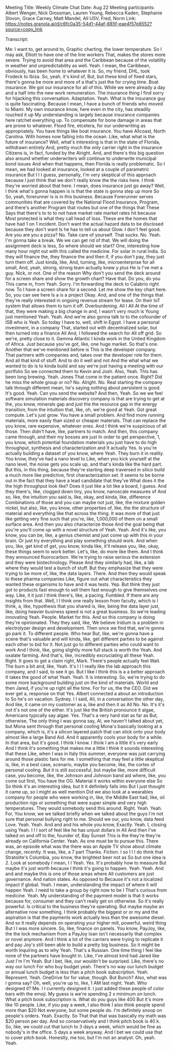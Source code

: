 Meeting Title: Weekly Climate Chat
Date: Aug 22
Meeting participants: Albert Wenger, Nick Grossman, Lauren Young, Rebecca Kaden, Stephanie Slovon, Grace Carney, Matt Mandel, All USV, Fred, Norm
Link: https://notes.granola.ai/d/c6fc0a35-54d1-44af-885f-eae4f57e8552?source=copy_link

Transcript:
 
Me: I want to, get around to, Graphic charting, the lower temperature. So I may ask, Elliott to have one of the line workers That, makes the stores more severe. Trying to avoid that area and the Caribbean because of the volatility in weather and unpredictability as well. Yeah. I mean, the Caribbean, obviously, has been home to whatever it is. So, my friend, DHL, took Frodeck to Ibiza. So, yeah, it's kind of, But, but these kind of fixed stars, there's gonna be more and more of a that's just the for crying time. Boat insurance. We got our insurance for all of this. While we were already a day and a half into the new work remuneration. The insurance thing I find sorry for hijacking this conversation. Adaptation. Yeah. What is the insurance guy is quite fascinating. Because I mean, I have a bunch of friends who moved to Miami. My own insurance know, here even in the city, has steadily rouched it up My understanding is largely because insurance companies here ratchet everything up. To compensate for bone damage in areas that are prone to whatever. Flood fire, etcetera, for our underwriting as appropriately. You have things like boat insurance. You have Allcoast, North Carolina. With homes now falling into the ocean. Like, what what is the future of insurance? Well, what's interesting is that in the state of Florida, withdrawn entirely And, pretty much the only carrier right in the insurance Citizens is, in fact, funded by the Alright. And, and there's this big question also around whether underwriters will continue to underwrite municipal bond issues And when that happens, then Florida is really problematic. So I mean, we had looked at insurance, looked at a couple of parametric insurance But I I I guess, personally, I'm very skeptical of this approach because I just think that we don't really know the the risks here. I think they're worried about that here. I mean, does insurance just go away? Well, I think what's gonna happen is is that the state is gonna step up more So So, yeah, forerunner is is in this business. Because Forerunner serves communities that are covered by the National Flood Insurance, Program, and there's another Program that routes but one of the things that These Says that there's to to to not have market rate market rates hit because Most protected is what they call head of loss. These are the homes that have had 1 on 1 incident. Don't want the actual hazard data to be disclosed because they don't want Is he has to tell us about Glow. I don't feel good. Are you are you a pizza? No. Take care of yourself. That sucks. No. Yeah. I'm gonna take a break. We we can get rid of that. We will doing the assignment deck is less, So where should we start? One, interesting how many hour night out with this called the medicine. For solar in rural India. So they will finance the, they finance the and then if, if you don't pay, they just turn them off. Just kinda, like, And, turning, like, microenterprise for all small, And, yeah, strong, strong team actually knew y plus He is I've met a guy. Nick, or not. One of the reason Why don't you send the deck around for a screen share and show the growth chart? Have that. Do you, do you This came in, from Yeah. Sorry. I'm forwarding the deck to Calabrio right now. To I have a screen share for a second. Let me show the key chart here. So, you can see here Is a is a project Okay. And, and one of the things that they're really interested in ongoing revenue stream for lease. On their IoT system that allows them to turn it off. Overburdening. All I All At the time of that, they were making a big change in and, I wasn't very much is Young just mentioned Yeah. Yeah. And we're also gonna talk to to the cofounder of ISB who is Yeah. So today I have to, well, shift in Egypt. I have a personal investment, in a company That, started out with decentralized solar, but then turned into a finance All And, I followed the search for All off grid. So we're, pretty close to it. Gemma Atlantic I kinda work in the United Kingdom of Africa. Just because you've got, like, one huge market. So that's one. Another that we've mentioned before is This is the developer company. That partners with companies and, takes over the developer role for them. And all that kind of stuff. And to do it well and not And the what what we wanted to do is to kinda build and say we're just having a meeting with our portfolio So we connected them to Kevin and Josh. Also, Yeah. This has been long brewing. Yeah. Jones That come in the patient once. Right? Did he miss the whole group or no? No. Alright. No. Real starting the company talk through different mean, he's saying nothing about persistent is good. It's good. Yeah. Can you send the website? And then, Yeah. So we we feel software simulation materials discovery company is that are trying to get at the, you know, minerals gap and just the the resource gap in the energy transition, from the intuition that, like, oh, we're good at Yeah. Got great compute. Let's just grow. You have a small problem. And find more running materials, more easily than sized or cheaper materials. That can replace the you know, rare expensive, whatever ones. And I think we're suspicious of all those. Then didn't have, like, partners to match. And then, this company came through, and their my bosses are just In order to get perspective, 1, you know, which potential foundation materials you just have to do high throughput, synthesis and characterization and It actually Yes. Is you're actually building a dataset of you know, where Yeah. They burn it in reality. You know, they've had a nano level to Like, when you kick yourself at the nano level, the noise gets you scale up, and that's kinda like the hard part. But this, in this thing, because they're starting deep traversed in silico build a much more like predictive, first characterization set. It seems to be borne out in the fact that they have a lead candidate that they've What does it the the high throughput look like? Does it just like a lot like a board, I guess. And they there's, like, clogged down tiny, you know, nanoscale measures of And so, like, the intuition you said is, like, okay, and kinda, like, difference Combinations of those and you can maybe not just, like, the mixture golden nickel, but also, like, you know, other properties of, like, the the structure of material and everything like that across the thing. It was more of that just like getting very fine such that you're, like, 1,000,000 of them on a small surface area. And then you also characterize those And the goal being that you're you'll come up with a novel structure of Yeah. Yeah. And it's like, you know, you can be, like, a genius chemist and just come up with this in your brain. Or just try everything and play something should work. And when you, like, get kind of get, you know, kinda like, it'll release you, like, okay, these things seem to work better. Let's, like, do more like them. And I think they announced fluorocarbon. We're trying to raise serious the extension and they were biotechnology. Please And they similarly had, like, a lab where they would test a bunch of stuff. But they emphasize that they were trying to be more of, like, the data layers. There. And then they would speak to these pharma companies Like, figure out what characteristics they wanted these organisms to have and it was tests. Yep. But think they just got to products fast enough to sell them fast enough to give themselves one way. Like, it it just I think there's, like, a pacing. Fumbled. If there are any insights from that. Well, I I think one really lesson from faculty, which is I think, a, like, hypothesis that you shared is, like, being the data layer just, like, doing heavier business speed is not a great business. So we're leading innovating Yeah. People. Market for this. And so this company is doing they're opinionated. They they said, like, We believe Iridium is a problem in electrolyzer design and development. Then once we find that, we're gonna go park it. To different people. Who hear But, like, we're gonna have a scene that's valuable and will kinda, like, get different parties to be against each other to bid for it. Not just go to different parties who could want to work And I think, like, going slightly more full stack is worth the Yeah. And oxalate farming. And that's, like, incredibly excruciating all these Yeah. Right. It goes to get a claim right, Mark. There's people actually feel Wait. The burn a bit and, like, Yeah. It's I I I really like the lab approach this company, and I said, to see it go. But I like I think this is a a better approach It takes the good of what Yeah. Yeah. It is interesting. So, we're trying to do some more background building just on the kind of materials. World and then Jared, if you're up right all the time. For for us, the the CEO. Did we ever get a, response on that Yes. Albert connected a about an introduction to So he's on vacation. Sydney. I I said, Ali, in a conversation the other day, And like, it came on my customer as a, like and then it as All No. No. It's it's not it's not one of the either. It's just like the British pronounce it algae, Americans typically say algae. Yes. That's a very hard stat as far as But, otherwise, The only thing I was gonna say, Al, we haven't talked about yet, but Mona sent through that personal cooling Mona's basically looking at a company, which is, it's a silicon layered patch that can stick onto your body almost like a large Band Aid. And it apparently cools your body for a while. In that area, but it's good. I think I know. I think I am a little it's very early And I think it's something that makes me a little I think it sounds interesting that these Like, when I was in Italy this summer, everyone was just carrying around those plastic fans for me. I something that may feel a little skeptical is, like, in a best case, scenario, maybe you become, like, the cortex of personal cooling. But it is still successful, but maybe like, more difficult case, you become, like, the Johnson and Johnson band aid where, like, you come out first, You have the OG. Material it works within everyone else So So think it's an interesting idea, but it it definitely falls into But I just thought it came up, so I might as well mention Did we also look at a wearables company for people who were working in, like, the Middle East had, like, oil production rigs or something that were super simple and very high temperatures. They would somebody send this around. Right. Yeah. Yeah. For, You know, we we talked briefly when we talked about the guys I'm not sure that personal bullying right to me. Should we our, you know, data feed Love. Yeah. Yeah. And and and his whole you know, Exactly. Yeah. I, closing using Yeah. I I I sort of feel like he has unjust dollars in All And then I've talked on and off to the, founder of, Bay Sunset This is the they're they're already on California Center. Yeah. As one must be to pursue this. There was, an episode what was the there was an Apple TV show about climate change, recently. It was, like, a 7 part Thanks. Fiction. I so I I I do think that Stratolite's Columbia, you know, the brightest beer not as So but one idea is 2. Look at somebody I mean, I I Yeah. Yes. It's probably how to measure But maybe it's just worth because I think it's going to happen. Yeah. Yeah. And and and maybe this is one of those areas where All customers are just governance. And nation states. As opposed to Because it's not a localized impact if global. Yeah. I mean, understanding the impact of where it will happen Yeah. I need to take a group by right now to be I That's curious from medicine. Yeah. My understanding of the payment model is that it works because for, consumer and they can't really get on otherwise. So it's really powerful. Is critical to the business they're operating. But maybe maybe an alternative now something. I think probably the biggest or or my and the aspiration is that the payments work actually less than the awesome diesel. And so it really depends on operating your higher mill, powerful, weird thing But I I was more sincere. So, like, finance on panels. You know, PayJoy, like, the the lock mechanism from a PayJoy loan isn't necessarily that complex or novel anymore. And I think a lot of the carriers were trying to replicate it and pay Joy's still been able to build a pretty big business. So it might be worth inquiring as to why Yeah. That's a Russian. One time thing I feel like none of the partners have bought in. Like, I've almost kind had Jared like Just I'm I'm Yeah. But I bet, like, our wouldn't be surprised. Like, there's no way our lunch For who buy budget yeah. There's no way our lunch budget or annual lunch budget is less than a pitch book subscription. Yeah. Represent. Yeah. OneDrive for for value, though. But Bunch? Also, what was I gonna say? Oh, well, you're up to, like, 1 AM last night. Yeah. Who designed it? Me. I I currently designed it. I just added these people of color bars with the emoji. My guess is we're spending 2 x minimum on lunch. What a pitch book subscription is. What do you guys like 400 But it's more like 10 people. Like, if you pay a week, I also think I also think people spend more than $20 Not everyone, but some people do. I'm definitely snoop on people's orders. Yeah. Exactly. So That that that was basically my math was $20 person per day. And so conservatively and I think pitch book is 40 k. So, like, we could cut that lunch to 3 days a week, which would be fine as nobody's in the office. 5 days a week anyway. And I bet we could use that to cover pitch book. Honestly, me too, but I'm not an analyst. Oh, yeah. Yeah. 

